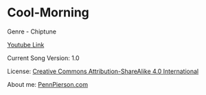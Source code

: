 # Cool-Morning
Genre - Chiptune

[Youtube Link](https://www.youtube.com/watch?v=p8DrX6F8fBU&list=PLye9mcKwe2zy3KW8uK_3F7HVMjJjdqSqU&index=24)

Current Song Version: 1.0

License: [Creative Commons Attribution-ShareAlike 4.0 International](http://creativecommons.org/licenses/by-sa/4.0/)

About me: [PennPierson.com](http://pennpierson.com/about.php)